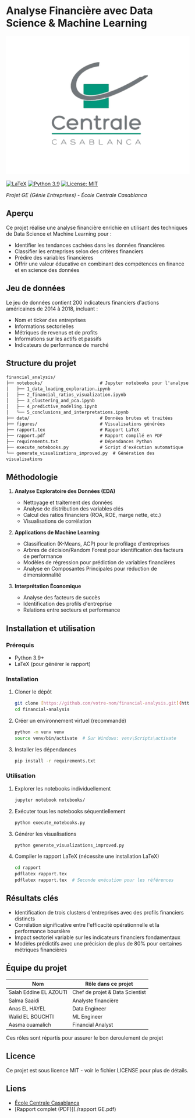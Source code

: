 # Analyse Financière avec Data Science & Machine Learning
![École Centrale Casablanca](figures/logo-ecc.png)

[![LaTeX](https://img.shields.io/badge/Rapport-LaTeX-blue.svg)](rapport.pdf)
[![Python 3.9](https://img.shields.io/badge/Python-3.9-green.svg)](https://www.python.org/downloads/release/python-390/)
[![License: MIT](https://img.shields.io/badge/License-MIT-yellow.svg)](https://opensource.org/licenses/MIT)

*Projet GE (Génie Entreprises) - École Centrale Casablanca*

## Aperçu
Ce projet réalise une analyse financière enrichie en utilisant des techniques de Data Science et Machine Learning pour :
- Identifier les tendances cachées dans les données financières
- Classifier les entreprises selon des critères financiers
- Prédire des variables financières
- Offrir une valeur éducative en combinant des compétences en finance et en science des données

## Jeu de données
Le jeu de données contient 200 indicateurs financiers d'actions américaines de 2014 à 2018, incluant :
- Nom et ticker des entreprises
- Informations sectorielles
- Métriques de revenus et de profits
- Informations sur les actifs et passifs
- Indicateurs de performance de marché

## Structure du projet
```
financial_analysis/
├── notebooks/                      # Jupyter notebooks pour l'analyse
│   ├── 1_data_loading_exploration.ipynb
│   ├── 2_financial_ratios_visualization.ipynb
│   ├── 3_clustering_and_pca.ipynb
│   ├── 4_predictive_modeling.ipynb
│   └── 5_conclusions_and_interpretations.ipynb
├── data/                           # Données brutes et traitées
├── figures/                        # Visualisations générées
├── rapport.tex                     # Rapport LaTeX
├── rapport.pdf                     # Rapport compilé en PDF
├── requirements.txt                # Dépendances Python
├── execute_notebooks.py            # Script d'exécution automatique
└── generate_visualizations_improved.py  # Génération des visualisations
```

## Méthodologie
1. **Analyse Exploratoire des Données (EDA)**
   - Nettoyage et traitement des données
   - Analyse de distribution des variables clés
   - Calcul des ratios financiers (ROA, ROE, marge nette, etc.)
   - Visualisations de corrélation

2. **Applications de Machine Learning**
   - Classification (K-Means, ACP) pour le profilage d'entreprises
   - Arbres de décision/Random Forest pour identification des facteurs de performance
   - Modèles de régression pour prédiction de variables financières
   - Analyse en Composantes Principales pour réduction de dimensionnalité

3. **Interprétation Économique**
   - Analyse des facteurs de succès
   - Identification des profils d'entreprise
   - Relations entre secteurs et performance

## Installation et utilisation

### Prérequis
- Python 3.9+
- LaTeX (pour générer le rapport)

### Installation
1. Cloner le dépôt
   ```bash
   git clone [https://github.com/votre-nom/financial-analysis.git](https://github.com/salaheddineelazouti/Projet-d-Analyse-Financi-re)
   cd financial-analysis
   ```

2. Créer un environnement virtuel (recommandé)
   ```bash
   python -m venv venv
   source venv/bin/activate  # Sur Windows: venv\Scripts\activate
   ```

3. Installer les dépendances
   ```bash
   pip install -r requirements.txt
   ```

### Utilisation
1. Explorer les notebooks individuellement
   ```bash
   jupyter notebook notebooks/
   ```

2. Exécuter tous les notebooks séquentiellement
   ```bash
   python execute_notebooks.py
   ```

3. Générer les visualisations
   ```bash
   python generate_visualizations_improved.py
   ```

4. Compiler le rapport LaTeX (nécessite une installation LaTeX)
   ```bash
   cd rapport
   pdflatex rapport.tex
   pdflatex rapport.tex  # Seconde exécution pour les références
   ```

## Résultats clés
- Identification de trois clusters d'entreprises avec des profils financiers distincts
- Corrélation significative entre l'efficacité opérationnelle et la performance boursière
- Impact sectoriel variable sur les indicateurs financiers fondamentaux
- Modèles prédictifs avec une précision de plus de 80% pour certaines métriques financières

## Équipe du projet
| Nom | Rôle dans ce projet|
|------|------|
| Salah Eddine EL AZOUTI | Chef de projet & Data Scientist |
| Salma Saaidi | Analyste financière |
| Anas EL HAYEL | Data Engineer |
| Walid EL BOUCHTI | ML Engineer |
| Aasma ouamalich | Financial Analyst |

Ces rôles sont répartis  pour assurer le bon deroulement de projet
## Licence
Ce projet est sous licence MIT - voir le fichier LICENSE pour plus de détails.

## Liens
- [École Centrale Casablanca](https://www.centrale-casablanca.ma/)
- [Rapport complet (PDF)](./rapport GE.pdf)
